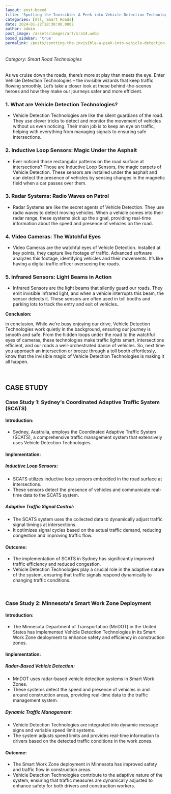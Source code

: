 ```yaml
---
layout: post-boxed
title: 'Spotting the Invisible: A Peek into Vehicle Detection Technologies'
categories: [All, Smart Roads]
date: 2024-01-22T18:30:00.000Z
author: admin
post_image: /assets/images/art/sra14.webp
boxed_sidebar: 'true'
permalink: /posts/spotting-the-invisible-a-peek-into-vehicle-detection-technologies
---
```


###### Category: Smart Road Technologies

As we cruise down the roads, there’s more at play than meets the eye. Enter Vehicle Detection Technologies – the invisible wizards that keep traffic flowing smoothly. Let’s take a closer look at these behind-the-scenes heroes and how they make our journeys safer and more efficient.

### 1. What are Vehicle Detection Technologies?

* Vehicle Detection Technologies are like the silent guardians of the road. They use clever tricks to detect and monitor the movement of vehicles without us even noticing. Their main job is to keep an eye on traffic, helping with everything from managing signals to ensuring safe intersections.

### 2. Inductive Loop Sensors: Magic Under the Asphalt

* Ever noticed those rectangular patterns on the road surface at intersections? Those are Inductive Loop Sensors, the magic carpets of Vehicle Detection. These sensors are installed under the asphalt and can detect the presence of vehicles by sensing changes in the magnetic field when a car passes over them.

### 3. Radar Systems: Radio Waves on Patrol

* Radar Systems are like the secret agents of Vehicle Detection. They use radio waves to detect moving vehicles. When a vehicle comes into their radar range, these systems pick up the signal, providing real-time information about the speed and presence of vehicles on the road.

### 4. Video Cameras: The Watchful Eyes

* Video Cameras are the watchful eyes of Vehicle Detection. Installed at key points, they capture live footage of traffic. Advanced software analyzes this footage, identifying vehicles and their movements. It’s like having a digital traffic officer overseeing the roads.

### 5. Infrared Sensors: Light Beams in Action

* Infrared Sensors are the light beams that silently guard our roads. They emit invisible infrared light, and when a vehicle interrupts this beam, the sensor detects it. These sensors are often used in toll booths and parking lots to track the entry and exit of vehicles..

<b>Conclusion:</b>

<p>

in conclusion, While we’re busy enjoying our drive, Vehicle Detection Technologies work quietly in the background, ensuring our journey is smooth and safe. From the hidden loops under the road to the watchful eyes of cameras, these technologies make traffic lights smart, intersections efficient, and our roads a well-orchestrated dance of vehicles. So, next time you approach an intersection or breeze through a toll booth effortlessly, know that the invisible magic of Vehicle Detection Technologies is making it all happen.

</p>
<br>

## CASE STUDY

### Case Study 1: Sydney's Coordinated Adaptive Traffic System (SCATS)

#### Introduction:

* Sydney, Australia, employs the Coordinated Adaptive Traffic System (SCATS), a comprehensive traffic management system that extensively uses Vehicle Detection Technologies.

#### Implementation:

##### Inductive Loop Sensors:

* SCATS utilizes inductive loop sensors embedded in the road surface at intersections.
* These sensors detect the presence of vehicles and communicate real-time data to the SCATS system.

##### Adaptive Traffic Signal Control:

* The SCATS system uses the collected data to dynamically adjust traffic signal timings at intersections.
* It optimizes signal cycles based on the actual traffic demand, reducing congestion and improving traffic flow.

#### Outcome:

* The implementation of SCATS in Sydney has significantly improved traffic efficiency and reduced congestion.
* Vehicle Detection Technologies play a crucial role in the adaptive nature of the system, ensuring that traffic signals respond dynamically to changing traffic conditions.

<br>

### Case Study 2: Minnesota's Smart Work Zone Deployment

#### Introduction:

* The Minnesota Department of Transportation (MnDOT) in the United States has implemented Vehicle Detection Technologies in its Smart Work Zone deployment to enhance safety and efficiency in construction zones.

#### Implementation:

##### Radar-Based Vehicle Detection:

* MnDOT uses radar-based vehicle detection systems in Smart Work Zones.
* These systems detect the speed and presence of vehicles in and around construction areas, providing real-time data to the traffic management system.

##### Dynamic Traffic Management:

* Vehicle Detection Technologies are integrated into dynamic message signs and variable speed limit systems.
* The system adjusts speed limits and provides real-time information to drivers based on the detected traffic conditions in the work zones.

#### Outcome:

* The Smart Work Zone deployment in Minnesota has improved safety and traffic flow in construction areas.
* Vehicle Detection Technologies contribute to the adaptive nature of the system, ensuring that traffic measures are dynamically adjusted to enhance safety for both drivers and construction workers.
